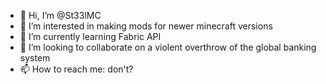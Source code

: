 - 👋 Hi, I’m @St33lMC
- 👀 I’m interested in making mods for newer minecraft versions
- 🌱 I’m currently learning Fabric API
- 💞️ I’m looking to collaborate on a violent overthrow of the global banking system
- 📫 How to reach me: don't?

<!---
St33lMC/St33lMC is a ✨ special ✨ repository because its `README.md` (this file) appears on your GitHub profile.
You can click the Preview link to take a look at your changes.
--->
